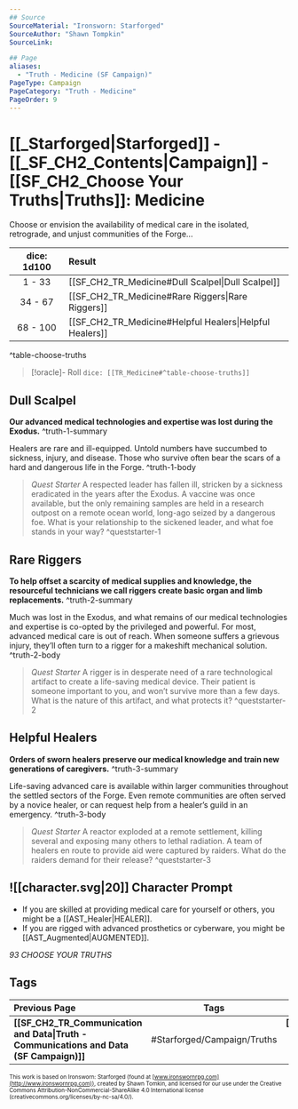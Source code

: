 ```yaml
---
## Source
SourceMaterial: "Ironsworn: Starforged"
SourceAuthor: "Shawn Tompkin"
SourceLink: 

## Page
aliases:
  - "Truth - Medicine (SF Campaign)"
PageType: Campaign
PageCategory: "Truth - Medicine"
PageOrder: 9
---
```

# [[_Starforged|Starforged]] - [[_SF_CH2_Contents|Campaign]] - [[SF_CH2_Choose Your Truths|Truths]]: Medicine
Choose or envision the availability of medical care in the isolated, retrograde, and unjust communities of the Forge...

| dice: 1d100 | Result |
| :---: |:--- |
| 1 - 33 | [[SF_CH2_TR_Medicine#Dull Scalpel\|Dull Scalpel]] |
| 34 - 67 | [[SF_CH2_TR_Medicine#Rare Riggers\|Rare Riggers]] |
| 68 - 100 | [[SF_CH2_TR_Medicine#Helpful Healers\|Helpful Healers]] |
^table-choose-truths

> [!oracle]- Roll
> `dice: [[TR_Medicine#^table-choose-truths]]`

## Dull Scalpel
**Our advanced medical technologies and expertise was lost during the Exodus.** ^truth-1-summary
 
Healers are rare and ill-equipped. Untold numbers have succumbed to sickness, injury, and disease. Those who survive often bear the scars of a hard and dangerous life in the Forge. ^truth-1-body

> _Quest Starter_
> A respected leader has fallen ill, stricken by a sickness eradicated in the years after the Exodus. A vaccine was once available, but the only remaining samples are held in a research outpost on a remote ocean world, long-ago seized by a dangerous foe. What is your relationship to the sickened leader, and what foe stands in your way? ^queststarter-1

## Rare Riggers
**To help offset a scarcity of medical supplies and knowledge, the resourceful technicians we call riggers create basic organ and limb replacements.** ^truth-2-summary
 
Much was lost in the Exodus, and what remains of our medical technologies and expertise is co-opted by the privileged and powerful. For most, advanced medical care is out of reach. When someone suffers a grievous injury, they’ll often turn to a rigger for a makeshift mechanical solution. ^truth-2-body

> _Quest Starter_
> A rigger is in desperate need of a rare technological artifact to create a life-saving medical device. Their patient is someone important to you, and won’t survive more than a few days. What is the nature of this artifact, and what protects it? ^queststarter-2

## Helpful Healers
**Orders of sworn healers preserve our medical knowledge and train new generations of caregivers.** ^truth-3-summary
 
Life-saving advanced care is available within larger communities throughout the settled sectors of the Forge. Even remote communities are often served by a novice healer, or can request help from a healer’s guild in an emergency. ^truth-3-body

> _Quest Starter_
> A reactor exploded at a remote settlement, killing several and exposing many others to lethal radiation. A team of healers en route to provide aid were captured by raiders. What do the raiders demand for their release? ^queststarter-3

## ![[character.svg|20]] Character Prompt
- If you are skilled at providing medical care for yourself or others, you might be a [[AST_Healer|HEALER]].
- If you are rigged with advanced prosthetics or cyberware, you might be [[AST_Augmented|AUGMENTED]].

*93 CHOOSE YOUR TRUTHS*

## Tags
| Previous Page | Tags | Next Page |
|:--- |:---:| ---:|
| **[[SF_CH2_TR_Communication and Data\|Truth - Communications and Data (SF Campaign)]]** | #Starforged/Campaign/Truths | **[[SF_CH2_TR_Artificial Intelligence\|Truth - Artificial Intelligence (SF Campaign)]]** |

<font size=-2>This work is based on Ironsworn: Starforged (found at [www.ironswornrpg.com](http://www.ironswornrpg.com)), created by Shawn Tomkin, and licensed for our use under the Creative Commons Attribution-NonCommercial-ShareAlike 4.0 International license  (creativecommons.org/licenses/by-nc-sa/4.0/).</font>
